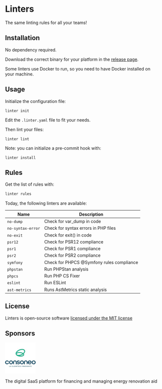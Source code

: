 # Linters

The same linting rules for all your teams!

## Installation

No dependency required.

Download the correct binary for your platform in the [release page](https://github.com/BlusparkTeam/linters/releases).


Some linters use Docker to run, so you need to have Docker installed on your machine.

## Usage

Initialize the configuration file:

```console
linter init
```

Edit the `.linter.yaml` file to fit your needs.

Then lint your files:

```console
linter lint
```

Note: you can initialize a pre-commit hook with:

```console
linter install
```

## Rules

Get the list of rules with:

```bash
linter rules
```

Today, the following linters are available:


| Name              | Description                               |
|-------------------|-------------------------------------------|
| `no-dump`         | Check for var_dump in code                |
| `no-syntax-error` | Check for syntax errors in PHP files      |
| `no-exit`         | Check for exit() in code                  |
| `psr12`           | Check for PSR12 compliance                |
| `psr1`            | Check for PSR1 compliance                 |
| `psr2`            | Check for PSR2 compliance                 |
| `symfony`         | Check for PHPCS @Symfony rules compliance |
| `phpstan`         | Run PHPStan analysis                      |
| `phpcs`           | Run PHP CS Fixer                          |
| `eslint`          | Run ESLint                                |
| `ast-metrics`     | Runs AstMetrics static analysis           |



## License

Linters is open-source software [licensed under the MIT license](LICENSE)

## Sponsors

![Consoneo logo](./docs/consoneo_logo.jpeg)

The digital SaaS platform for financing and managing energy renovation aid
